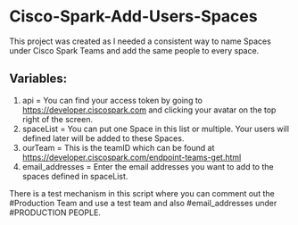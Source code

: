# Cisco-Spark-Add-Users-Spaces

This project was created as I needed a consistent way to name Spaces under Cisco Spark Teams and add the same people to every space. 


## Variables:

1. api = You can find your access token by going to https://developer.ciscospark.com and clicking your avatar on the top right of the screen.
2. spaceList = You can put one Space in this list or multiple. Your users will defined later will be added to these Spaces.
3. ourTeam = This is the teamID which can be found at https://developer.ciscospark.com/endpoint-teams-get.html
4. email_addresses = Enter the email addresses you want to add to the spaces defined in spaceList.

There is a test mechanism in this script where you can comment out the #Production Team and use a test team and also #email_addresses under #PRODUCTION PEOPLE. 

